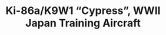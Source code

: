 ---
layout: product
title: "Ki-86a/K9W1 “Cypress”, WWII Japan Training Aircraft"
price: "TBA" 
desc: "Maketa"
img_path: "/assets/img/ICM 32032.webp"
brand: "N/A"
available: false
special_offer: false
new: false
soon: false
cat: "010000"
subcat: "013600"
subsubcat: "0N/A"
sifra: "ICM 32032"
popular: false
spec: false
---